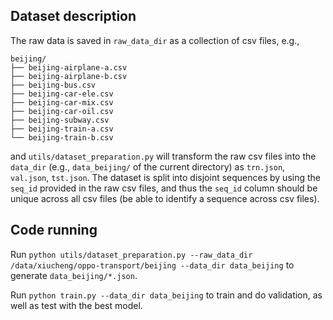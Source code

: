 ## Dataset description
The raw data is saved in `raw_data_dir` as a collection of csv files, e.g., 
```
beijing/
├── beijing-airplane-a.csv
├── beijing-airplane-b.csv
├── beijing-bus.csv
├── beijing-car-ele.csv
├── beijing-car-mix.csv
├── beijing-car-oil.csv
├── beijing-subway.csv
├── beijing-train-a.csv
└── beijing-train-b.csv
```
and `utils/dataset_preparation.py` will transform the raw csv files into the `data_dir` (e.g., `data_beijing/` of the current directory) as `trn.json`, `val.json`, `tst.json`. The dataset is split into disjoint sequences by using the `seq_id` provided in the raw csv files, and thus the `seq_id` column should be unique across all csv files (be able to identify a sequence across csv files).

## Code running

Run `python utils/dataset_preparation.py --raw_data_dir /data/xiucheng/oppo-transport/beijing --data_dir data_beijing` to generate `data_beijing/*.json`.

Run `python train.py --data_dir data_beijing` to train and do validation,  as well as test with the best model.
